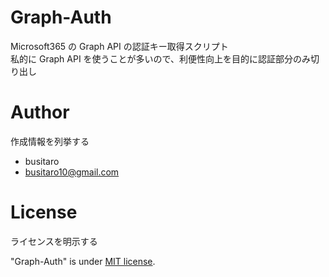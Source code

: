 # Graph-Auth

Microsoft365 の Graph API の認証キー取得スクリプト  
私的に Graph API を使うことが多いので、利便性向上を目的に認証部分のみ切り出し

# Author

作成情報を列挙する

- busitaro
- busitaro10@gmail.com

# License

ライセンスを明示する

"Graph-Auth" is under [MIT license](https://en.wikipedia.org/wiki/MIT_License).
